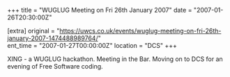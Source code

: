 +++
title = "WUGLUG Meeting on Fri 26th January 2007"
date = "2007-01-26T20:30:00Z"

[extra]
original = "https://uwcs.co.uk/events/wuglug-meeting-on-fri-26th-january-2007-1474488989764/"    
ent_time = "2007-01-27T00:00:00Z"
location = "DCS"
+++

XING - a WUGLUG hackathon. Meeting in the Bar. Moving on to DCS for an evening of Free Software coding.

